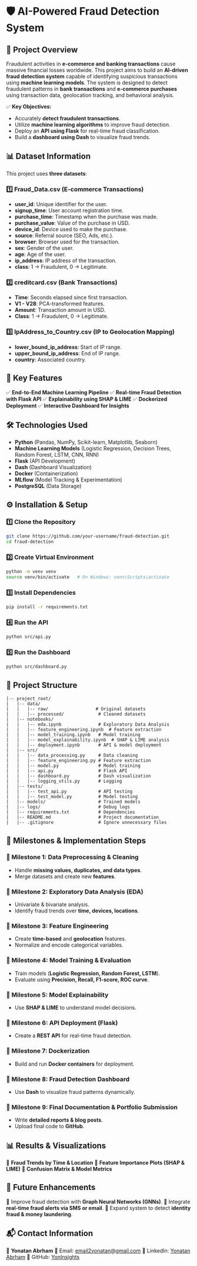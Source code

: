 # 🛡️ AI-Powered Fraud Detection System

## 📌 Project Overview
Fraudulent activities in **e-commerce and banking transactions** cause massive financial losses worldwide. This project aims to build an **AI-driven fraud detection system** capable of identifying suspicious transactions using **machine learning models**. The system is designed to detect fraudulent patterns in **bank transactions** and **e-commerce purchases** using transaction data, geolocation tracking, and behavioral analysis.

✅ **Key Objectives:**
- Accurately **detect fraudulent transactions**.
- Utilize **machine learning algorithms** to improve fraud detection.
- Deploy an **API using Flask** for real-time fraud classification.
- Build a **dashboard using Dash** to visualize fraud trends.

## 📊 Dataset Information
This project uses **three datasets**:

### **1️⃣ Fraud_Data.csv** (E-commerce Transactions)
- **user_id**: Unique identifier for the user.
- **signup_time**: User account registration time.
- **purchase_time**: Timestamp when the purchase was made.
- **purchase_value**: Value of the purchase in USD.
- **device_id**: Device used to make the purchase.
- **source**: Referral source (SEO, Ads, etc.).
- **browser**: Browser used for the transaction.
- **sex**: Gender of the user.
- **age**: Age of the user.
- **ip_address**: IP address of the transaction.
- **class**: 1 → Fraudulent, 0 → Legitimate.

### **2️⃣ creditcard.csv** (Bank Transactions)
- **Time**: Seconds elapsed since first transaction.
- **V1 - V28**: PCA-transformed features.
- **Amount**: Transaction amount in USD.
- **Class**: 1 → Fraudulent, 0 → Legitimate.

### **3️⃣ IpAddress_to_Country.csv** (IP to Geolocation Mapping)
- **lower_bound_ip_address**: Start of IP range.
- **upper_bound_ip_address**: End of IP range.
- **country**: Associated country.

## 🚀 Key Features
✅ **End-to-End Machine Learning Pipeline**
✅ **Real-time Fraud Detection with Flask API**
✅ **Explainability using SHAP & LIME**
✅ **Dockerized Deployment**
✅ **Interactive Dashboard for Insights**

## 🛠️ Technologies Used
- **Python** (Pandas, NumPy, Scikit-learn, Matplotlib, Seaborn)
- **Machine Learning Models** (Logistic Regression, Decision Trees, Random Forest, LSTM, CNN, RNN)
- **Flask** (API Development)
- **Dash** (Dashboard Visualization)
- **Docker** (Containerization)
- **MLflow** (Model Tracking & Experimentation)
- **PostgreSQL** (Data Storage)

## ⚙️ Installation & Setup

### **1️⃣ Clone the Repository**
```bash
git clone https://github.com/your-username/fraud-detection.git
cd fraud-detection
```

### **2️⃣ Create Virtual Environment**
```bash
python -m venv venv
source venv/bin/activate   # On Windows: venv\Scripts\activate
```

### **3️⃣ Install Dependencies**
```bash
pip install -r requirements.txt
```

### **4️⃣ Run the API**
```bash
python src/api.py
```

### **5️⃣ Run the Dashboard**
```bash
python src/dashboard.py
```

## 📂 Project Structure
```
|-- project_root/
|   |-- data/
|   |   |-- raw/                  # Original datasets
|   |   |-- processed/             # Cleaned datasets
|   |-- notebooks/
|   |   |-- eda.ipynb              # Exploratory Data Analysis
|   |   |-- feature_engineering.ipynb  # Feature extraction
|   |   |-- model_training.ipynb   # Model training
|   |   |-- model_explainability.ipynb  # SHAP & LIME analysis
|   |   |-- deployment.ipynb       # API & model deployment
|   |-- src/
|   |   |-- data_processing.py     # Data cleaning
|   |   |-- feature_engineering.py # Feature extraction
|   |   |-- model.py               # Model training
|   |   |-- api.py                 # Flask API
|   |   |-- dashboard.py           # Dash visualization
|   |   |-- logging_utils.py       # Logging
|   |-- tests/
|   |   |-- test_api.py            # API testing
|   |   |-- test_model.py          # Model testing
|   |-- models/                    # Trained models
|   |-- logs/                      # Debug logs
|   |-- requirements.txt           # Dependencies
|   |-- README.md                  # Project documentation
|   |-- .gitignore                 # Ignore unnecessary files
```

## 📌 Milestones & Implementation Steps

### **🔹 Milestone 1: Data Preprocessing & Cleaning**
- Handle **missing values, duplicates, and data types**.
- Merge datasets and create new **features**.

### **🔹 Milestone 2: Exploratory Data Analysis (EDA)**
- Univariate & bivariate analysis.
- Identify fraud trends over **time, devices, locations**.

### **🔹 Milestone 3: Feature Engineering**
- Create **time-based** and **geolocation** features.
- Normalize and encode categorical variables.

### **🔹 Milestone 4: Model Training & Evaluation**
- Train models (**Logistic Regression, Random Forest, LSTM**).
- Evaluate using **Precision, Recall, F1-score, ROC curve**.

### **🔹 Milestone 5: Model Explainability**
- Use **SHAP & LIME** to understand model decisions.

### **🔹 Milestone 6: API Deployment (Flask)**
- Create a **REST API** for real-time fraud detection.

### **🔹 Milestone 7: Dockerization**
- Build and run **Docker containers** for deployment.

### **🔹 Milestone 8: Fraud Detection Dashboard**
- Use **Dash** to visualize fraud patterns dynamically.

### **🔹 Milestone 9: Final Documentation & Portfolio Submission**
- Write **detailed reports & blog posts**.
- Upload final code to **GitHub**.
## 📊 Results & Visualizations
🔹 **Fraud Trends by Time & Location**
🔹 **Feature Importance Plots (SHAP & LIME)**
🔹 **Confusion Matrix & Model Metrics**
## 🔮 Future Enhancements
🚀 Improve fraud detection with **Graph Neural Networks (GNNs)**.
🚀 Integrate **real-time fraud alerts via SMS or email**.
🚀 Expand system to detect **identity fraud & money laundering**.

## 📬 Contact Information
📌 **Yonatan Abrham**
📌 Email: [email2yonatan@gmail.com](mailto:email2yonatan@gmail.com)
📌 LinkedIn: [Yonatan Abrham](https://www.linkedin.com/in/yonatan-abrham1/)
📌 GitHub: [YonInsights](https://github.com/YonInsights)
